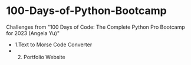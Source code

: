 # 100-Days-of-Python-Bootcamp
Challenges from "100 Days of Code: The Complete Python Pro Bootcamp for 2023 (Angela Yu)"

- 1.Text to Morse Code Converter
- 2. Portfolio Website
